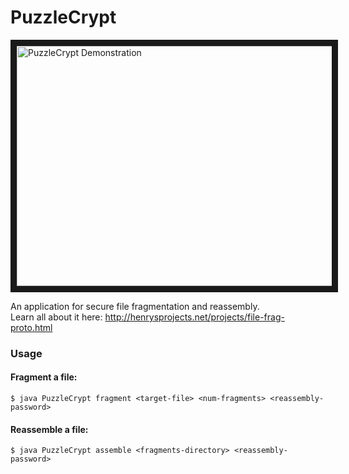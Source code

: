 # PuzzleCrypt
<a href="http://www.youtube.com/watch?feature=player_embedded&v=hrrwGcQrlok"
 target="_blank"><img src="http://img.youtube.com/vi/hrrwGcQrlok/0.jpg" 
alt="PuzzleCrypt Demonstration" width="512" height="384" border="10" /></a>

An application for secure file fragmentation and reassembly. <br/>
Learn all about it here: http://henrysprojects.net/projects/file-frag-proto.html

### Usage  
  
#### Fragment a file:  
```
$ java PuzzleCrypt fragment <target-file> <num-fragments> <reassembly-password>
```
#### Reassemble a file:  
```
$ java PuzzleCrypt assemble <fragments-directory> <reassembly-password>
```
